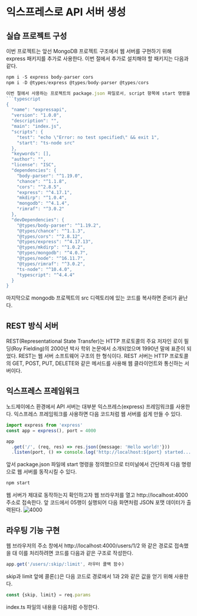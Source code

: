 # 익스프레스로 API 서버 생성

## 실습 프로젝트 구성

이번 프로젝트는 앞선 MongoDB 프로젝트 구조에서 웹 서버를 구현하기 위해 express 패키지를 추가로 사용한다.
이번 절에서 추가로 설치해야 할 패키지는 다음과 같다.
```typescript
npm i -S express body-parser cors
npm i -D @types/express @types/body-parser @types/cors

이번 절에서 사용하는 프로젝트의 package.json 파일로서, script 항목에 start 명령을 추가하였다.
```typescript
{
  "name": "expressapi",
  "version": "1.0.0",
  "description": "",
  "main": "index.js",
  "scripts": {
    "test": "echo \"Error: no test specified\" && exit 1",
    "start": "ts-node src"
  },
  "keywords": [],
  "author": "",
  "license": "ISC",
  "dependencies": {
    "body-parser": "^1.19.0",
    "chance": "^1.1.8",
    "cors": "^2.8.5",
    "express": "^4.17.1",
    "mkdirp": "^1.0.4",
    "mongodb": "^4.1.4",
    "rimraf": "^3.0.2"
  },
  "devDependencies": {
    "@types/body-parser": "^1.19.2",
    "@types/chance": "^1.1.3",
    "@types/cors": "^2.8.12",
    "@types/express": "^4.17.13",
    "@types/mkdirp": "^1.0.2",
    "@types/mongodb": "^4.0.7",
    "@types/node": "^16.11.7",
    "@types/rimraf": "^3.0.2",
    "ts-node": "^10.4.0",
    "typescript": "^4.4.4"
  }
}
```

마지막으로 mongodb 프로젝트의 src 디렉토리에 있는 코드를 복사하면 준비가 끝난다.

## REST 방식 서버

REST(Representational State Transfer)는 HTTP 프로토콜의 주요 저자인 로이 필딩(Roy Fielding)의 2000년 박사 학위 논문에서 소개되었으며 1990년 말에 표준이 되었다.
REST는 웹 서버 소프트웨어 구조의 한 형식이다. REST 서버는 HTTP 프로토콜의 GET, POST, PUT, DELETE와 같은 메서드를 사용해 웹 클라이언트와 통신하는 서버이다.

## 익스프레스 프레임워크

노드제이에스 환경에서 API 서버는 대부분 익스프레스(express) 프레임워크를 사용한다.
익스프레스 프레임워크를 사용하면 다음 코드처럼 웹 서버를 쉽게 만들 수 있다.
```typescript
import express from 'express'
const app = express(), port = 4000

app
  .get('/', (req, res) => res.json({message: 'Hello world!'}))
  .listen(port, () => console.log('http://localhost:${port} started... '))
```

앞서 package.json 파일에 start 명령을 정의했으므로 터미널에서 간단하게 다음 명령으로 웹 서버를 동작시킬 수 있다.
```typescript
npm start
```

웹 서버가 제대로 동작하는지 확인하고자 웹 브라우저를 열고 http://localhost:4000 주소로 접속한다.
앞 코드에서 05행이 실행되어 다음 화면처럼 JSON 포맷 데이터가 출력된다.
![4000](https://user-images.githubusercontent.com/58906858/142161596-044ba973-9d24-480e-bc8a-89a2f98d9543.png)

## 라우팅 기능 구현

웹 브라우저의 주소 창에서 http://localhost:4000/users/1/2 와 같은 경로로 접속했을 대 이를 처리하려면 코드를 다음과 같은 구조로 작성한다.
```typescript
app.get('/users/:skip/:limit', 라우터 콜백 함수)
```

skip과 limit 앞에 콜론(:)은 다음 코드로 경로에서 1과 2와 같은 값을 얻기 위해 사용한다.
```typescript
const {skip, limit} = req.params
```

index.ts 파일의 내용을 다음처럼 수정한다.

